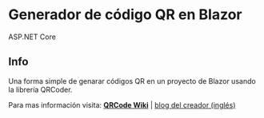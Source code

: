 # Generador de código QR en Blazor
ASP.NET Core 
## Info 

Una forma simple de genarar códigos QR en un proyecto de Blazor usando la librería QRCoder.

Para mas información visita:
[**QRCode Wiki**](https://github.com/codebude/QRCoder/wiki) | [blog del creador (inglés)](http://en.code-bude.net/2013/10/17/qrcoder-an-open-source-qr-code-generator-implementation-in-csharp/)
